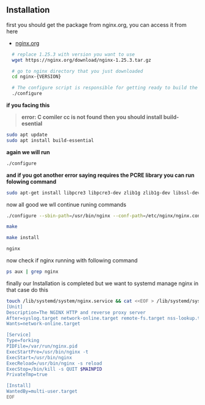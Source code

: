 
## Installation

first you should get the package from nginx.org, you can access it from here 
- [nginx.org](https://nginx.org/en/download.html)
```bash
  # replace 1.25.3 with version you want to use 
  wget https://nginx.org/download/nginx-1.25.3.tar.gz

  # go to nginx directory that you just downloaded
  cd nginx-{VERSION}

  # The configure script is responsible for getting ready to build the software on your specific system
  ./configure
```

**if you facing this**
> **error: C comiler cc is not found**
**then you should install build-esential**
```bash
sudo apt update
sudo apt install build-essential
```
**again we will run**
```bash
./configure
```
**and if you got another error saying requires the PCRE library you can run folowing command**
```bash
sudo apt-get install libpcre3 libpcre3-dev zlib1g zlib1g-dev libssl-dev
```
now all good we wll continue runing commands
```bash
./configure --sbin-path=/usr/bin/nginx --conf-path=/etc/nginx/nginx.conf --error-log-path=/var/log/nginx/error.log --http-log-path=/var/log/nginx/access.log --with-pcre --pid-path=/var/run/nginx.pid --with-http_ssl_module

make

make install

nginx
```
now check if nginx running with following command
```bash
ps aux | grep nginx
```

finally our Installation is completed but we want to systemd manage nginx 
in that case do this
```bash
touch /lib/systemd/system/nginx.service && cat <<EOF > /lib/systemd/system/nginx.service
[Unit]
Description=The NGINX HTTP and reverse proxy server
After=syslog.target network-online.target remote-fs.target nss-lookup.target
Wants=network-online.target

[Service]
Type=forking
PIDFile=/var/run/nginx.pid
ExecStartPre=/usr/bin/nginx -t
ExecStart=/usr/bin/nginx
ExecReload=/usr/bin/nginx -s reload
ExecStop=/bin/kill -s QUIT $MAINPID
PrivateTmp=true

[Install]
WantedBy=multi-user.target
EOF
```
